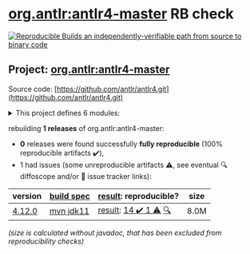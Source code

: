 [org.antlr:antlr4-master](https://central.sonatype.com/artifact/org.antlr/antlr4-master/versions) RB check
=======

[![Reproducible Builds](https://reproducible-builds.org/images/logos/rb.svg) an independently-verifiable path from source to binary code](https://reproducible-builds.org/)

## Project: [org.antlr:antlr4-master](https://central.sonatype.com/artifact/org.antlr/antlr4-master/versions)

Source code: [https://github.com/antlr/antlr4.git](https://github.com/antlr/antlr4.git)

<details><summary>This project defines 6 modules:</summary>

* [org.antlr:antlr4](https://search.maven.org/artifact/org.antlr/antlr4/)
* [org.antlr:antlr4-master](https://search.maven.org/artifact/org.antlr/antlr4-master/)
* [org.antlr:antlr4-maven-plugin](https://search.maven.org/artifact/org.antlr/antlr4-maven-plugin/)
* [org.antlr:antlr4-runtime](https://search.maven.org/artifact/org.antlr/antlr4-runtime/)
* [org.antlr:antlr4-runtime-testsuite](https://search.maven.org/artifact/org.antlr/antlr4-runtime-testsuite/)
* [org.antlr:antlr4-tool-testsuite](https://search.maven.org/artifact/org.antlr/antlr4-tool-testsuite/)
</details>

rebuilding **1 releases** of org.antlr:antlr4-master:
- **0** releases were found successfully **fully reproducible** (100% reproducible artifacts :heavy_check_mark:),
- 1 had issues (some unreproducible artifacts :warning:, see eventual :mag: diffoscope and/or :memo: issue tracker links):

| version | [build spec](/BUILDSPEC.md) | [result](https://reproducible-builds.org/docs/jvm/): reproducible? | size |
| -- | --------- | ------ | -- |
| [4.12.0](https://search.maven.org/artifact/org.antlr/antlr4-master/4.12.0/pom) | [mvn jdk11](antlr4-4.12.0.buildspec) | [result](antlr4-master-4.12.0.buildinfo): [14 :heavy_check_mark:  1 :warning:](antlr4-master-4.12.0.buildcompare) [:mag:](antlr4-master-4.12.0.diffoscope) | 8.0M |

<i>(size is calculated without javadoc, that has been excluded from reproducibility checks)</i>

